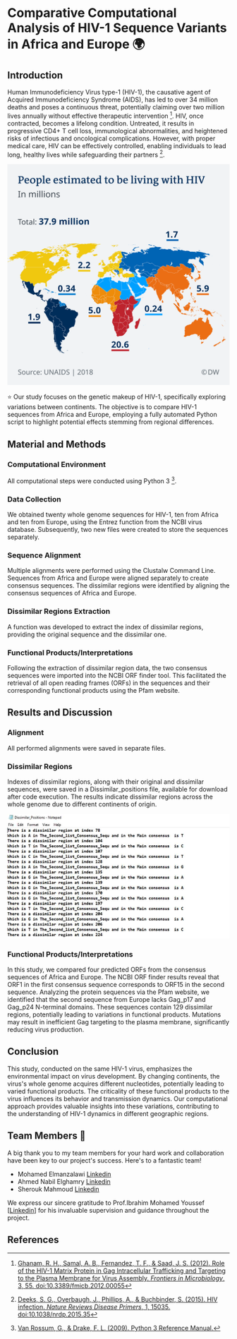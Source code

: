 # Comparative Computational Analysis of HIV-1 Sequence Variants in Africa and Europe 🌍

## Introduction

Human Immunodeficiency Virus type-1 (HIV-1), the causative agent of Acquired Immunodeficiency Syndrome (AIDS), has led to over 34 million deaths and poses a continuous threat, potentially claiming over two million lives annually without effective therapeutic intervention [^1]. HIV, once contracted, becomes a lifelong condition. Untreated, it results in progressive CD4+ T cell loss, immunological abnormalities, and heightened risks of infectious and oncological complications. However, with proper medical care, HIV can be effectively controlled, enabling individuals to lead long, healthy lives while safeguarding their partners [^2].

![](samples/HIV_estimation_2018.png)

⭐ Our study focuses on the genetic makeup of HIV-1, specifically exploring variations between continents. 
The objective is to compare HIV-1 sequences from Africa and Europe, employing a fully automated Python script to highlight potential effects stemming from regional differences.

## Material and Methods

### Computational Environment

All computational steps were conducted using Python 3 [^4].

### Data Collection

We obtained twenty whole genome sequences for HIV-1, ten from Africa and ten from Europe, using the Entrez function from the NCBI virus database. Subsequently, two new files were created to store the sequences separately.

### Sequence Alignment

Multiple alignments were performed using the Clustalw Command Line. Sequences from Africa and Europe were aligned separately to create consensus sequences. The dissimilar regions were identified by aligning the consensus sequences of Africa and Europe.

### Dissimilar Regions Extraction

A function was developed to extract the index of dissimilar regions, providing the original sequence and the dissimilar one.

### Functional Products/Interpretations

Following the extraction of dissimilar region data, the two consensus sequences were imported into the NCBI ORF finder tool. This facilitated the retrieval of all open reading frames (ORFs) in the sequences and their corresponding functional products using the Pfam website.

## Results and Discussion

### Alignment

All performed alignments were saved in separate files.

### Dissimilar Regions

Indexes of dissimilar regions, along with their original and dissimilar sequences, were saved in a Dissimilar_positions file, available for download after code execution. The results indicate dissimilar regions across the whole genome due to different continents of origin.

![](samples/Dissimilar_positions_file_snapshot.jpeg)

### Functional Products/Interpretations

In this study, we compared four predicted ORFs from the consensus sequences of Africa and Europe. The NCBI ORF finder results reveal that ORF1 in the first consensus sequence corresponds to ORF15 in the second sequence.
Analyzing the protein sequences via the Pfam website, we identified that the second sequence from Europe lacks Gag_p17 and Gag_p24 N-terminal domains. These sequences contain 129 dissimilar regions, potentially leading to variations in functional products. Mutations may result in inefficient Gag targeting to the plasma membrane, significantly reducing virus production.

## Conclusion

This study, conducted on the same HIV-1 virus, emphasizes the environmental impact on virus development. By changing continents, the virus's whole genome acquires different nucleotides, potentially leading to varied functional products. The criticality of these functional products to the virus influences its behavior and transmission dynamics. Our computational approach provides valuable insights into these variations, contributing to the understanding of HIV-1 dynamics in different geographic regions.


[^1]: [Ghanam, R. H., Samal, A. B., Fernandez, T. F., & Saad, J. S. (2012). Role of the HIV-1 Matrix Protein in Gag Intracellular Trafficking and Targeting to the Plasma Membrane for Virus Assembly. *Frontiers in Microbiology*, 3, 55. doi:10.3389/fmicb.2012.00055](https://doi.org/10.3389/fmicb.2012.00055)

[^2]: [Deeks, S. G., Overbaugh, J., Phillips, A., & Buchbinder, S. (2015). HIV infection. *Nature Reviews Disease Primers*, 1, 15035. doi:10.1038/nrdp.2015.35](https://doi.org/10.1038/nrdp.2015.35)

[^4]: [Van Rossum, G., & Drake, F. L. (2009). Python 3 Reference Manual.](https://docs.python.org/3/reference/index.html)


## Team Members 👥
A big thank you to my team members for your hard work and collaboration have been key to our project's success. Here's to a fantastic team!

- Mohamed Elmanzalawi [Linkedin](https://www.linkedin.com/in/mohamed-elmanzalawi/)
- Ahmed Nabil Elghamry [Linkedin](https://www.linkedin.com/in/ahmed-elghamry-7b22829a/)
- Sherouk Mahmoud [Linkedin](https://www.linkedin.com/in/sherouk-mahmoud-567585143/)

We express our sincere gratitude to Prof.Ibrahim Mohamed Youssef [[Linkedin](https://www.linkedin.com/in/ibrahim-youssef-65262a145/)] for his invaluable supervision and guidance throughout the project.

## References



